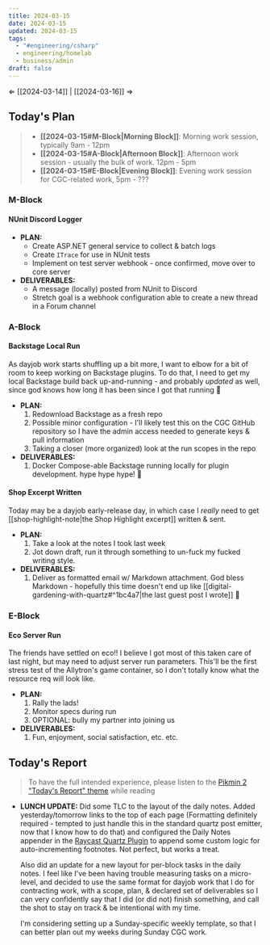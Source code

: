 ```yaml
---
title: 2024-03-15
date: 2024-03-15
updated: 2024-03-15
tags:
  - "#engineering/csharp"
  - engineering/homelab
  - business/admin
draft: false
---
```

⇐ [[2024-03-14]] |  [[2024-03-16]] ⇒


## Today's Plan

> - **[[2024-03-15#M-Block|Morning Block]]**: Morning work session, typically 9am - 12pm
> - **[[2024-03-15#A-Block|Afternoon Block]]**: Afternoon work session - usually the bulk of work. 12pm - 5pm
> - **[[2024-03-15#E-Block|Evening Block]]**: Evening work session for CGC-related work, 5pm - ???

### M-Block

#### NUnit Discord Logger

- **PLAN:** 
	- Create ASP.NET general service to collect & batch logs
	- Create `ITrace` for use in NUnit tests
	- Implement on test server webhook - once confirmed, move over to core server
- **DELIVERABLES:**
	- A message (locally) posted from NUnit to Discord
	- Stretch goal is a webhook configuration able to create a new thread in a Forum channel

### A-Block

#### Backstage Local Run

As dayjob work starts shuffling up a bit more, I want to elbow for a bit of room to keep working on Backstage plugins. To do that, I need to get my local Backstage build back up-and-running - and probably *updated* as well, since god knows how long it has been since I got that running 😬

- **PLAN:** 
	1. Redownload Backstage as a fresh repo
	2. Possible minor configuration - I'll likely test this on the CGC GitHub repository so I have the admin access needed to generate keys & pull information
	3. Taking a closer (more organized) look at the run scopes in the repo
- **DELIVERABLES:** 
	1. Docker Compose-able Backstage running locally for plugin development. hype hype hype! 🎉

#### Shop Excerpt Written

Today may be a dayjob early-release day, in which case I *really* need to get [[shop-highlight-note|the Shop Highlight excerpt]] written & sent.

- **PLAN:** 
	1. Take a look at the notes I took last week
	2. Jot down draft, run it through something to un-fuck my fucked writing style.
- **DELIVERABLES:** 
	1. Deliver as formatted email w/ Markdown attachment. God bless Markdown - hopefully this time doesn't end up like [[digital-gardening-with-quartz#^1bc4a7|the last guest post I wrote]] 😬
	
### E-Block

#### Eco Server Run

The friends have settled on eco!! I believe I got most of this taken care of last night, but may need to adjust server run parameters. This'll be the first stress test of the Allytron's game container, so I don't totally know what the resource req will look like.

- **PLAN:** 
	1. Rally the lads!
	2. Monitor specs during run
	3. OPTIONAL: bully my partner into joining us
- **DELIVERABLES:** 
	1. Fun, enjoyment, social satisfaction, etc. etc.

## Today's Report

> To have the full intended experience, please listen to the [Pikmin 2 "Today's Report" theme](https://www.youtube.com/watch?v=l1fCmKZnq3U&list=PLwyW5mbdZMGN8mGTqvDhsBs37SW4TkHcw&index=85) while reading

- **LUNCH UPDATE:** Did some TLC to the layout of the daily notes. Added yesterday/tomorrow links to the top of each page (Formatting definitely required - tempted to just handle this in the standard quartz post emitter, now that I know how to do that) and configured the Daily Notes appender in the [Raycast Quartz Plugin](https://raycast.com/KevinBatdorf/obsidian) to append some custom logic for auto-incrementing footnotes. Not perfect, but works a treat.
  
  Also did an update for a new layout for per-block tasks in the daily notes. I feel like I've been having trouble measuring tasks on a micro-level, and decided to use the same format for dayjob work that I do for contracting work, with a scope, plan, & declared set of deliverables so I can very confidently say that I did (or did not) finish something, and call the shot to stay on track & be intentional with my time.
  
  I'm considering setting up a Sunday-specific weekly template, so that I can better plan out my weeks during Sunday CGC work.


[^1]: [[caveat-lector|caveat lector]] — This is a daily note! I don't actively maintain any information in daily notes, so please be cautious in following any advice here.
[^2]: https://iwannabemewhenigrowup.medium.com/part-3-using-the-templater-community-plugin-to-automate-files-and-content-6f1f2f9227c3 - Guide used for intro to Obsidian Templater, used to create the automatic date entries and footnote counts on daily note template